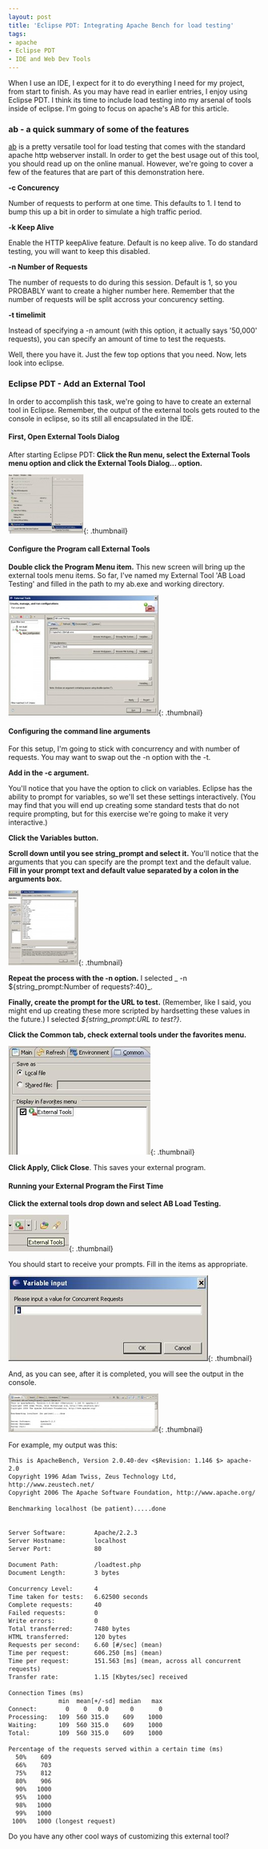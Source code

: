 ```yaml
---
layout: post
title: 'Eclipse PDT: Integrating Apache Bench for load testing'
tags:
- apache
- Eclipse PDT
- IDE and Web Dev Tools
---
```


When I use an IDE, I expect for it to do everything I need for my project, from start to finish.  As you may have read in earlier entries, I enjoy using Eclipse PDT.  I think its time to include load testing into my arsenal of tools inside of eclipse.  I'm going to focus on apache's AB for this article.

### ab - a quick summary of some of the features



[ab](http://httpd.apache.org/docs/2.0/programs/ab.html) is a pretty versatile tool for load testing that comes with the standard apache http webserver install.  In order to get the best usage out of this tool, you should read up on the online manual.  However, we're going to cover a few of the features that are part of this demonstration here.

**-c  Concurency**

Number of requests to perform at one time.  This defaults to 1.  I tend to bump this up a bit in order to simulate a high traffic period.

**-k  Keep Alive**

Enable the HTTP keepAlive feature.  Default is no keep alive.  To do standard testing, you will want to keep this disabled.

**-n  Number of Requests**

The number of requests to do during this session.  Default is 1, so you PROBABLY want to create a higher number here.  Remember that the number of requests will be split accross your concurency setting.

**-t timelimit**

Instead of specifying a -n amount (with this option, it actually says '50,000' requests), you can specify an amount of time to test the requests.

Well, there you have it.  Just the few top options that you need.  Now, lets look into eclipse.



### Eclipse PDT - Add an External Tool


In order to accomplish this task, we're going to have to create an external tool in Eclipse.  Remember, the output of the external tools gets routed to the console in eclipse, so its still all encapsulated in the IDE.



#### First, Open External Tools Dialog


After starting Eclipse PDT:
**Click the Run menu, select the External Tools menu option and click the External Tools Dialog... option.**

[![1](/uploads/2009/1-150x118.jpg)](/uploads/2009/1.jpg){: .thumbnail}



#### Configure the Program call External Tools


**Double click the Program Menu item.**
This new screen will bring up the external tools menu items.  So far, I've named my External Tool 'AB Load Testing' and filled in the path to my ab.exe and working directory.

[![2](/uploads/2009/2-300x240.jpg)](/uploads/2009/2.jpg){: .thumbnail}



#### Configuring the command line arguments


For this setup, I'm going to stick with concurrency and with number of requests.  You may want to swap out the -n option with the -t.

**Add in the -c argument.**

You'll notice that you have the option to click on variables.  Eclipse has the ability to prompt for variables, so we'll set these settings interactively.  (You may find that you will end up creating some standard tests that do not require prompting, but for this exercise we're going to make it very interactive.)

**Click the Variables button.**

**Scroll down until you see string_prompt and select it.**  You'll notice that the arguments that you can specify are the prompt text and the default value.  **Fill in your prompt text and default value separated by a colon in the arguments box.**

[![3](/uploads/2009/3-140x150.jpg)](/uploads/2009/3.jpg){: .thumbnail}

**Repeat the process with the -n option.**  I selected _ -n ${string_prompt:Number of requests?:40}_.

**Finally, create the prompt for the URL to test.** (Remember, like I said, you might end up creating these more scripted by hardsetting these values in the future.)  I selected _${string_prompt:URL to test?}_.

**Click the Common tab, check external tools under the favorites menu.**

[![4](/uploads/2009/4.jpg)](/uploads/2009/4.jpg){: .thumbnail}

**Click Apply, Click Close**.  This saves your external program.



#### Running your External Program the First Time



**Click the external tools drop down and select AB Load Testing.**

[![5](/uploads/2009/5.jpg)](/uploads/2009/5.jpg){: .thumbnail}

You should start to receive your prompts.  Fill in the items as appropriate.

[![6](/uploads/2009/6.jpg)](/uploads/2009/6.jpg){: .thumbnail}

And, as you can see, after it is completed, you will see the output in the console.

[![7](/uploads/2009/7-300x77.jpg)](/uploads/2009/7.jpg){: .thumbnail}

For example, my output was this:

    
    
    This is ApacheBench, Version 2.0.40-dev <$Revision: 1.146 $> apache-2.0
    Copyright 1996 Adam Twiss, Zeus Technology Ltd, http://www.zeustech.net/
    Copyright 2006 The Apache Software Foundation, http://www.apache.org/
    
    Benchmarking localhost (be patient).....done
    
    
    Server Software:        Apache/2.2.3
    Server Hostname:        localhost
    Server Port:            80
    
    Document Path:          /loadtest.php
    Document Length:        3 bytes
    
    Concurrency Level:      4
    Time taken for tests:   6.62500 seconds
    Complete requests:      40
    Failed requests:        0
    Write errors:           0
    Total transferred:      7480 bytes
    HTML transferred:       120 bytes
    Requests per second:    6.60 [#/sec] (mean)
    Time per request:       606.250 [ms] (mean)
    Time per request:       151.563 [ms] (mean, across all concurrent requests)
    Transfer rate:          1.15 [Kbytes/sec] received
    
    Connection Times (ms)
                  min  mean[+/-sd] median   max
    Connect:        0    0   0.0      0       0
    Processing:   109  560 315.0    609    1000
    Waiting:      109  560 315.0    609    1000
    Total:        109  560 315.0    609    1000
    
    Percentage of the requests served within a certain time (ms)
      50%    609
      66%    703
      75%    812
      80%    906
      90%   1000
      95%   1000
      98%   1000
      99%   1000
     100%   1000 (longest request)
    



Do you have any other cool ways of customizing this external tool?
